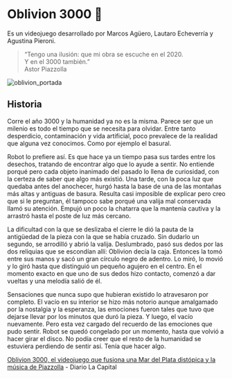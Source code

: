 # Oblivion 3000 :musical_note:
Es un videojuego desarrollado por  Marcos Agüero, Lautaro Echeverría y Agustina Pieroni.

>“Tengo una ilusión: que mi obra se escuche en el 2020.</br>
>Y en el 3000 también.”</br>
>Astor Piazzolla

![oblivion_portada](https://user-images.githubusercontent.com/74142173/133696844-2f69f626-0eb4-4762-9418-34479e68d9f0.jpg)

## Historia
Corre el año 3000 y la humanidad ya no es la misma. Parece ser que un milenio es todo el tiempo que se necesita para olvidar. Entre tanto desperdicio, contaminación y vida artificial, poco prevalece de la realidad que alguna vez conocimos. Como por ejemplo el basural.

Robot lo prefiere así. Es que hace ya un tiempo pasa sus tardes entre los desechos, tratando de encontrar algo que lo ayude a sentir. No entiende porqué pero cada objeto inanimado del pasado lo llena de curiosidad, con la certeza de saber que algo más existió. Una tarde, con la poca luz que quedaba antes del anochecer, hurgó hasta la base de una de las montañas más altas y antiguas de basura. Resulta casi imposible de explicar pero creo que si le preguntan, él tampoco sabe porqué una valija mal conservada llamó su atención. Empujó un poco la chatarra que la mantenía cautiva y la arrastró hasta el poste de luz más cercano.

La dificultad con la que se deslizaba el cierre le dió la pauta de la antigüedad de la pieza con la que se había cruzado. Sin dudarlo un segundo, se arrodilló y abrió la valija. Deslumbrado, pasó sus dedos por las dos reliquias que se escondían allí: Oblivion decía la caja. Entonces la tomó entre sus manos y sacó un gran círculo negro de adentro. Lo miró, lo movió y lo giró hasta que distinguió un pequeño agujero en el centro. En el momento exacto en que uno de sus dedos hizo contacto, comenzó a dar vueltas y una melodía salió de él.

Sensaciones que nunca supo que hubieran existido lo atravesaron por completo. El vacío en su interior se hizo más notorio aunque amalgamado por la nostalgia y la esperanza, las emociones fueron tales que tuvo que dejarse llevar por los minutos que duró la pieza. Y luego, el vacío nuevamente. Pero esta vez cargado del recuerdo de las emociones que pudo sentir. Robot se quedó congelado por un momento, hasta que volvió a hacer girar el disco. No podía creer que el resto de la humanidad se estuviera perdiendo de sentir así. Tenía que hacer algo.

[Oblivion 3000, el videojuego que fusiona una Mar del Plata distópica y la música de Piazzolla](https://www.lacapitalmdp.com/oblivion-3000-el-videojuego-que-fusiona-una-mar-del-plata-distopica-y-la-musica-de-piazzolla/) - Diario La Capital
